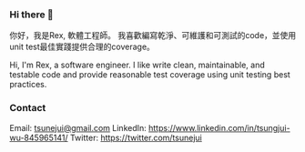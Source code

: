 ### Hi there 👋

你好，我是Rex, 軟體工程師。
我喜歡編寫乾淨、可維護和可測試的code，並使用unit test最佳實踐提供合理的coverage。

Hi, I'm Rex, a software engineer. 
I like write clean, maintainable, and testable code and provide reasonable test coverage using unit testing best practices.

### Contact

Email: tsunejui@gmail.com
LinkedIn: https://www.linkedin.com/in/tsungjui-wu-845965141/
Twitter: https://twitter.com/tsunejui
